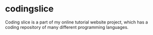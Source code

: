 # codingslice
Coding slice is a part of my online tutorial website project, which has a coding repository of many different programming languages. 
